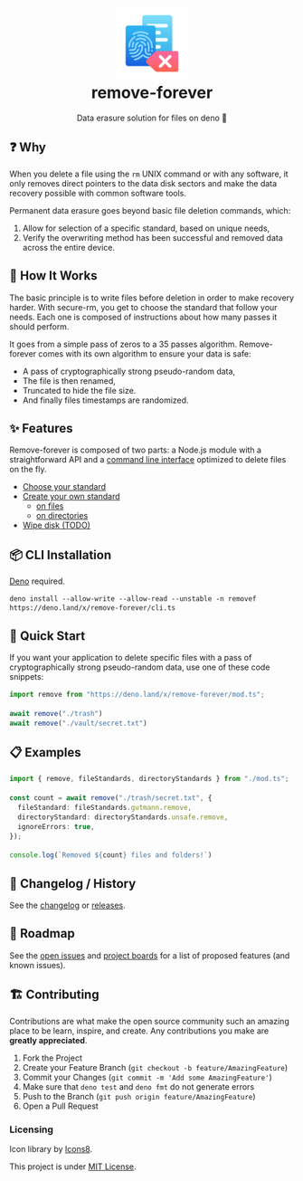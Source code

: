 <h1 align="center">
  <img src="./images/logo.png" alt="secure-rm" width="25%">
  <br>
  <strong>remove-forever</strong>
  <br>
</h1>
<p align="center">Data erasure solution for files on deno 🦕</p>

## ❓ Why

When you delete a file using the `rm` UNIX command or with any software, it only removes direct pointers to the data disk sectors and make the data recovery possible with common software tools.

Permanent data erasure goes beyond basic file deletion commands, which:

1. Allow for selection of a specific standard, based on unique needs,
2. Verify the overwriting method has been successful and removed data across the entire device.

## 🔩 How It Works

The basic principle is to write files before deletion in order to make recovery harder. With secure-rm, you get to choose the standard that follow your needs. Each one is composed of instructions about how many passes it should perform.

It goes from a simple pass of zeros to a 35 passes algorithm. Remove-forever comes with its own algorithm to ensure your data is safe:

* A pass of cryptographically strong pseudo-random data,
* The file is then renamed,
* Truncated to hide the file size.
* And finally files timestamps are randomized.

## ✨ Features

Remove-forever is composed of two parts: a Node.js module with a straightforward API and a [command line interface](https://www.npmjs.com/package/secure-rm-cli) optimized to delete files on the fly.


* [Choose your standard]()
* [Create your own standard]()
  * [on files]()
  * [on directories]()
* [Wipe disk (TODO)]()

<!-- ### 📚 [Documentation]() -->

## 📦 CLI Installation

[Deno](https://deno.land/#installation) required.

```shell
deno install --allow-write --allow-read --unstable -n removef https://deno.land/x/remove-forever/cli.ts
```

## 🚀 Quick Start

If you want your application to delete specific files with a pass of cryptographically strong pseudo-random data, use one of these code snippets:

```ts
import remove from "https://deno.land/x/remove-forever/mod.ts";

await remove("./trash")
await remove("./vault/secret.txt")
```

## 📋 Examples

```ts
import { remove, fileStandards, directoryStandards } from "./mod.ts";

const count = await remove("./trash/secret.txt", {
  fileStandard: fileStandards.gutmann.remove,
  directoryStandard: directoryStandards.unsafe.remove,
  ignoreErrors: true,
});

console.log(`Removed ${count} files and folders!`)
```

## 📜 Changelog / History

See the [changelog](/CHANGELOG.md) or [releases](https://github.com/oganexon/remove-forever/releases).

## 🧾 Roadmap

See the [open issues](https://github.com/oganexon/remove-forever/issues) and
[project boards](https://github.com/oganexon/remove-forever/projects/) for a list of proposed features (and known issues). 

## 🏗️ Contributing

Contributions are what make the open source community such an amazing place to be learn, inspire, and create. Any contributions you make are **greatly appreciated**.

1. Fork the Project
2. Create your Feature Branch (`git checkout -b feature/AmazingFeature`)
3. Commit your Changes (`git commit -m 'Add some AmazingFeature'`)
4. Make sure that `deno test` and `deno fmt` do not generate errors
5. Push to the Branch (`git push origin feature/AmazingFeature`)
6. Open a Pull Request

### Licensing

Icon library by [Icons8](https://icons8.com/).

This project is under [MIT License](/LICENSE).
